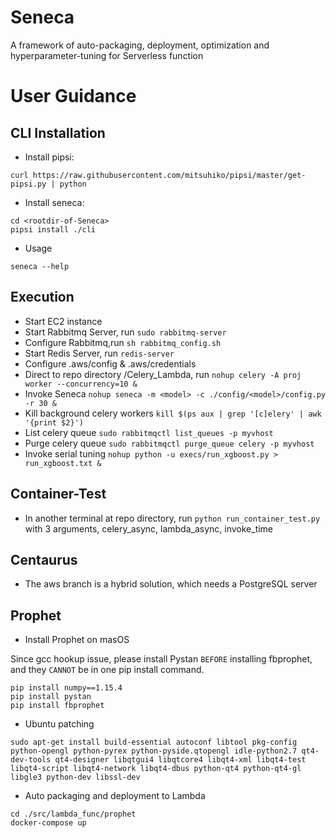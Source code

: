 # Seneca
A framework of auto-packaging, deployment, optimization and hyperparameter-tuning for Serverless function

# User Guidance

## CLI Installation

* Install pipsi:
```
curl https://raw.githubusercontent.com/mitsuhiko/pipsi/master/get-pipsi.py | python
```
* Install seneca:
```
cd <rootdir-of-Seneca>
pipsi install ./cli
```
* Usage
```
seneca --help
```

## Execution
- Start EC2 instance
- Start Rabbitmq Server, run ``` sudo rabbitmq-server ```
- Configure Rabbitmq,run ``` sh rabbitmq_config.sh ```
- Start Redis Server, run ``` redis-server ```
- Configure .aws/config & .aws/credentials
- Direct to repo directory /Celery_Lambda, run ```nohup celery -A proj worker --concurrency=10 & ```
- Invoke Seneca ``` nohup seneca -m <model> -c ./config/<model>/config.py -r 30 & ```
- Kill background celery workers ``` kill $(ps aux | grep '[c]elery' | awk '{print $2}') ```
- List celery queue ``` sudo rabbitmqctl list_queues -p myvhost ```
- Purge celery queue ``` sudo rabbitmqctl purge_queue celery -p myvhost ```
- Invoke serial tuning ``` nohup python -u execs/run_xgboost.py > run_xgboost.txt & ```

## Container-Test
- In another terminal at repo directory, run ``` python run_container_test.py ``` with 3 arguments, celery_async, lambda_async, invoke_time

## Centaurus 
- The aws branch is a hybrid solution, which needs a PostgreSQL server


## Prophet

* Install Prophet on masOS

Since gcc hookup issue, please install Pystan ```BEFORE``` installing fbprophet, and they ```CANNOT``` be in one pip install command.

```
pip install numpy==1.15.4
pip install pystan
pip install fbprophet
```
* Ubuntu patching

```
sudo apt-get install build-essential autoconf libtool pkg-config python-opengl python-pyrex python-pyside.qtopengl idle-python2.7 qt4-dev-tools qt4-designer libqtgui4 libqtcore4 libqt4-xml libqt4-test libqt4-script libqt4-network libqt4-dbus python-qt4 python-qt4-gl libgle3 python-dev libssl-dev
```

* Auto packaging and deployment to Lambda
```
cd ./src/lambda_func/prophet
docker-compose up
```